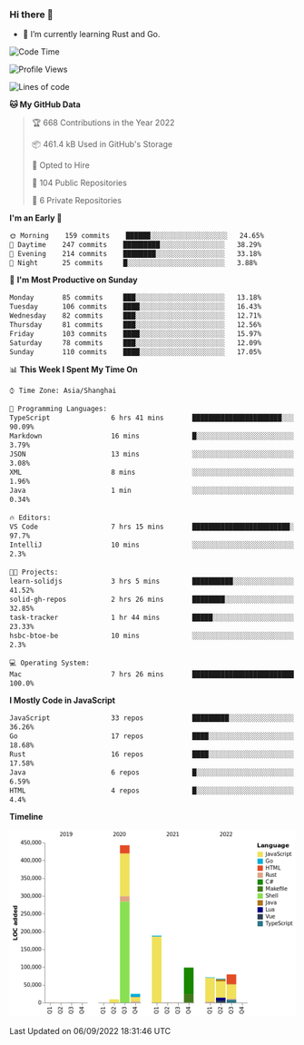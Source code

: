 ### Hi there 👋

- 🌱 I’m currently learning Rust and Go.

<!--START_SECTION:waka-->
![Code Time](http://img.shields.io/badge/Code%20Time-687%20hrs%2059%20mins-blue)

![Profile Views](http://img.shields.io/badge/Profile%20Views-0-blue)

![Lines of code](https://img.shields.io/badge/From%20Hello%20World%20I%27ve%20Written-981%20Thousand%20lines%20of%20code-blue)

**🐱 My GitHub Data** 

> 🏆 668 Contributions in the Year 2022
 > 
> 📦 461.4 kB Used in GitHub's Storage 
 > 
> 💼 Opted to Hire
 > 
> 📜 104 Public Repositories 
 > 
> 🔑 6 Private Repositories  
 > 
**I'm an Early 🐤** 

```text
🌞 Morning    159 commits    ██████░░░░░░░░░░░░░░░░░░░   24.65% 
🌆 Daytime    247 commits    █████████░░░░░░░░░░░░░░░░   38.29% 
🌃 Evening    214 commits    ████████░░░░░░░░░░░░░░░░░   33.18% 
🌙 Night      25 commits     █░░░░░░░░░░░░░░░░░░░░░░░░   3.88%

```
📅 **I'm Most Productive on Sunday** 

```text
Monday       85 commits     ███░░░░░░░░░░░░░░░░░░░░░░   13.18% 
Tuesday      106 commits    ████░░░░░░░░░░░░░░░░░░░░░   16.43% 
Wednesday    82 commits     ███░░░░░░░░░░░░░░░░░░░░░░   12.71% 
Thursday     81 commits     ███░░░░░░░░░░░░░░░░░░░░░░   12.56% 
Friday       103 commits    ████░░░░░░░░░░░░░░░░░░░░░   15.97% 
Saturday     78 commits     ███░░░░░░░░░░░░░░░░░░░░░░   12.09% 
Sunday       110 commits    ████░░░░░░░░░░░░░░░░░░░░░   17.05%

```


📊 **This Week I Spent My Time On** 

```text
⌚︎ Time Zone: Asia/Shanghai

💬 Programming Languages: 
TypeScript               6 hrs 41 mins       ██████████████████████░░░   90.09% 
Markdown                 16 mins             █░░░░░░░░░░░░░░░░░░░░░░░░   3.79% 
JSON                     13 mins             ░░░░░░░░░░░░░░░░░░░░░░░░░   3.08% 
XML                      8 mins              ░░░░░░░░░░░░░░░░░░░░░░░░░   1.96% 
Java                     1 min               ░░░░░░░░░░░░░░░░░░░░░░░░░   0.34%

🔥 Editors: 
VS Code                  7 hrs 15 mins       ████████████████████████░   97.7% 
IntelliJ                 10 mins             ░░░░░░░░░░░░░░░░░░░░░░░░░   2.3%

🐱‍💻 Projects: 
learn-solidjs            3 hrs 5 mins        ██████████░░░░░░░░░░░░░░░   41.52% 
solid-gh-repos           2 hrs 26 mins       ████████░░░░░░░░░░░░░░░░░   32.85% 
task-tracker             1 hr 44 mins        █████░░░░░░░░░░░░░░░░░░░░   23.33% 
hsbc-btoe-be             10 mins             ░░░░░░░░░░░░░░░░░░░░░░░░░   2.3%

💻 Operating System: 
Mac                      7 hrs 26 mins       █████████████████████████   100.0%

```

**I Mostly Code in JavaScript** 

```text
JavaScript               33 repos            █████████░░░░░░░░░░░░░░░░   36.26% 
Go                       17 repos            ████░░░░░░░░░░░░░░░░░░░░░   18.68% 
Rust                     16 repos            ████░░░░░░░░░░░░░░░░░░░░░   17.58% 
Java                     6 repos             █░░░░░░░░░░░░░░░░░░░░░░░░   6.59% 
HTML                     4 repos             █░░░░░░░░░░░░░░░░░░░░░░░░   4.4%

```


**Timeline**

![Chart not found](https://raw.githubusercontent.com/elton/elton/main/charts/bar_graph.png) 


 Last Updated on 06/09/2022 18:31:46 UTC
<!--END_SECTION:waka-->

<!--
**elton/elton** is a ✨ _special_ ✨ repository because its `README.md` (this file) appears on your GitHub profile.

Here are some ideas to get you started:

- 🔭 I’m currently working on ...
- 🌱 I’m currently learning ...
- 👯 I’m looking to collaborate on ...
- 🤔 I’m looking for help with ...
- 💬 Ask me about ...
- 📫 How to reach me: ...
- 😄 Pronouns: ...
- ⚡ Fun fact: ...
-->
